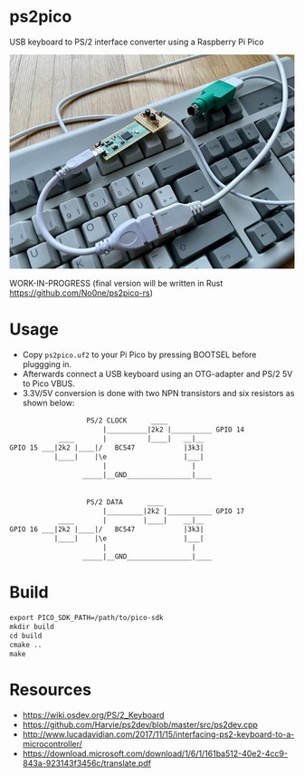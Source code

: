 # ps2pico
USB keyboard to PS/2 interface converter using a Raspberry Pi Pico

![Photo](https://raw.githubusercontent.com/No0ne/ps2pico/main/photo.jpg)

WORK-IN-PROGRESS
(final version will be written in Rust https://github.com/No0ne/ps2pico-rs)

# Usage
* Copy `ps2pico.uf2` to your Pi Pico by pressing BOOTSEL before pluggging in.
* Afterwards connect a USB keyboard using an OTG-adapter and PS/2 5V to Pico VBUS.
* 3.3V/5V conversion is done with two NPN transistors and six resistors as shown below:
```
                   PS/2 CLOCK      ____
                       |__________|2k2 |__________ GPIO 14
            ____       |          |____|   __|__
GPIO 15 ___|2k2 |____|/   BC547            |3k3|
           |____|    |\e                   |___|
                       |                     |
                  _____|__GND________________|____


                   PS/2 DATA      ____
                       |_________|2k2 |___________ GPIO 17
            ____       |         |____|    __|__
GPIO 16 ___|2k2 |____|/   BC547            |3k3|
           |____|    |\e                   |___|
                       |                     |
                  _____|__GND________________|____
```

# Build
```
export PICO_SDK_PATH=/path/to/pico-sdk
mkdir build
cd build
cmake ..
make
```

# Resources
* https://wiki.osdev.org/PS/2_Keyboard
* https://github.com/Harvie/ps2dev/blob/master/src/ps2dev.cpp
* http://www.lucadavidian.com/2017/11/15/interfacing-ps2-keyboard-to-a-microcontroller/
* https://download.microsoft.com/download/1/6/1/161ba512-40e2-4cc9-843a-923143f3456c/translate.pdf